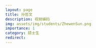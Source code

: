 ```yaml
---
layout: page
title: 孙哲文
description: 视频编码
img: assets/img/students/ZhewenSun.png
importance: 1
category: 硕士生
redirect:
---
```

